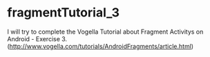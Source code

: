 # fragmentTutorial_3
I will try to complete the Vogella Tutorial about Fragment Activitys on Android - Exercise 3. (http://www.vogella.com/tutorials/AndroidFragments/article.html)
